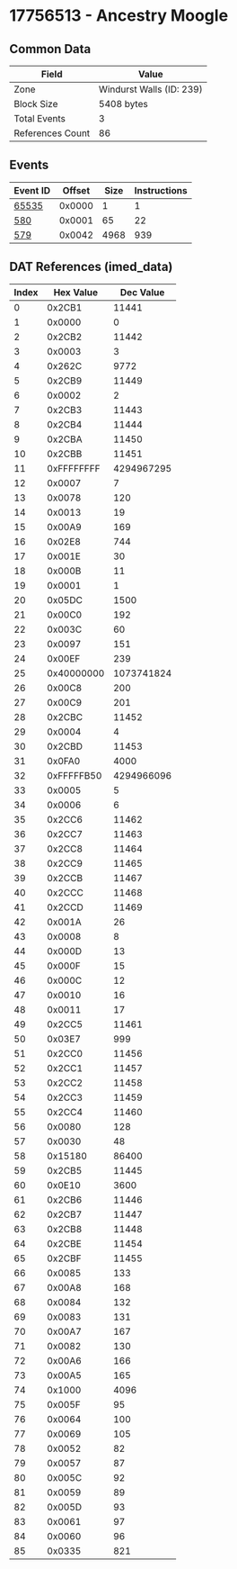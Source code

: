 # 17756513 - Ancestry Moogle

## Common Data

| Field            | Value                    |
|------------------|--------------------------|
| Zone             | Windurst Walls (ID: 239) |
| Block Size       | 5408 bytes               |
| Total Events     | 3                        |
| References Count | 86                       |

## Events

| Event ID            | Offset   |   Size |   Instructions |
|---------------------|----------|--------|----------------|
| [65535](./65535.md) | 0x0000   |      1 |              1 |
| [580](./580.md)     | 0x0001   |     65 |             22 |
| [579](./579.md)     | 0x0042   |   4968 |            939 |

## DAT References (imed_data)

|   Index | Hex Value   |   Dec Value |
|---------|-------------|-------------|
|       0 | 0x2CB1      |       11441 |
|       1 | 0x0000      |           0 |
|       2 | 0x2CB2      |       11442 |
|       3 | 0x0003      |           3 |
|       4 | 0x262C      |        9772 |
|       5 | 0x2CB9      |       11449 |
|       6 | 0x0002      |           2 |
|       7 | 0x2CB3      |       11443 |
|       8 | 0x2CB4      |       11444 |
|       9 | 0x2CBA      |       11450 |
|      10 | 0x2CBB      |       11451 |
|      11 | 0xFFFFFFFF  |  4294967295 |
|      12 | 0x0007      |           7 |
|      13 | 0x0078      |         120 |
|      14 | 0x0013      |          19 |
|      15 | 0x00A9      |         169 |
|      16 | 0x02E8      |         744 |
|      17 | 0x001E      |          30 |
|      18 | 0x000B      |          11 |
|      19 | 0x0001      |           1 |
|      20 | 0x05DC      |        1500 |
|      21 | 0x00C0      |         192 |
|      22 | 0x003C      |          60 |
|      23 | 0x0097      |         151 |
|      24 | 0x00EF      |         239 |
|      25 | 0x40000000  |  1073741824 |
|      26 | 0x00C8      |         200 |
|      27 | 0x00C9      |         201 |
|      28 | 0x2CBC      |       11452 |
|      29 | 0x0004      |           4 |
|      30 | 0x2CBD      |       11453 |
|      31 | 0x0FA0      |        4000 |
|      32 | 0xFFFFFB50  |  4294966096 |
|      33 | 0x0005      |           5 |
|      34 | 0x0006      |           6 |
|      35 | 0x2CC6      |       11462 |
|      36 | 0x2CC7      |       11463 |
|      37 | 0x2CC8      |       11464 |
|      38 | 0x2CC9      |       11465 |
|      39 | 0x2CCB      |       11467 |
|      40 | 0x2CCC      |       11468 |
|      41 | 0x2CCD      |       11469 |
|      42 | 0x001A      |          26 |
|      43 | 0x0008      |           8 |
|      44 | 0x000D      |          13 |
|      45 | 0x000F      |          15 |
|      46 | 0x000C      |          12 |
|      47 | 0x0010      |          16 |
|      48 | 0x0011      |          17 |
|      49 | 0x2CC5      |       11461 |
|      50 | 0x03E7      |         999 |
|      51 | 0x2CC0      |       11456 |
|      52 | 0x2CC1      |       11457 |
|      53 | 0x2CC2      |       11458 |
|      54 | 0x2CC3      |       11459 |
|      55 | 0x2CC4      |       11460 |
|      56 | 0x0080      |         128 |
|      57 | 0x0030      |          48 |
|      58 | 0x15180     |       86400 |
|      59 | 0x2CB5      |       11445 |
|      60 | 0x0E10      |        3600 |
|      61 | 0x2CB6      |       11446 |
|      62 | 0x2CB7      |       11447 |
|      63 | 0x2CB8      |       11448 |
|      64 | 0x2CBE      |       11454 |
|      65 | 0x2CBF      |       11455 |
|      66 | 0x0085      |         133 |
|      67 | 0x00A8      |         168 |
|      68 | 0x0084      |         132 |
|      69 | 0x0083      |         131 |
|      70 | 0x00A7      |         167 |
|      71 | 0x0082      |         130 |
|      72 | 0x00A6      |         166 |
|      73 | 0x00A5      |         165 |
|      74 | 0x1000      |        4096 |
|      75 | 0x005F      |          95 |
|      76 | 0x0064      |         100 |
|      77 | 0x0069      |         105 |
|      78 | 0x0052      |          82 |
|      79 | 0x0057      |          87 |
|      80 | 0x005C      |          92 |
|      81 | 0x0059      |          89 |
|      82 | 0x005D      |          93 |
|      83 | 0x0061      |          97 |
|      84 | 0x0060      |          96 |
|      85 | 0x0335      |         821 |
